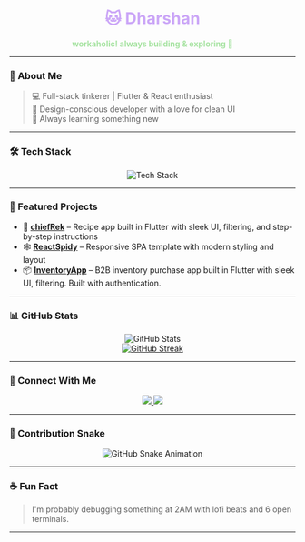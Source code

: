 <div align="center">
  <h1 style="color:#cba6f7;">🐱 Dharshan </h1>
  <p style="color:#a6e3a1;"><strong>workaholic! always building & exploring 🌌</strong></p>
</div>

---

### 🌸 About Me

> 💻 Full-stack tinkerer | Flutter & React enthusiast  
> 🎨 Design-conscious developer with a love for clean UI  
> 🌱 Always learning something new  

---

### 🛠️ Tech Stack

<p align="center">
  <img src="https://github-readme-tech-stack.vercel.app/api/cards?title=Tech+Stack&align=center&lineCount=2&theme=catppuccin_mocha&bg=%231e1e2e&badge=%23181825&border=%236c7086&titleColor=%2394e2d5&line1=flutter%2Cflutter%2C6ce8eb%3Breact%2Creact%2C393d9c%3Bfirebase%2Cfirebase%2Cff830c%3B&line2=dart%2Cdart%2C321e70%3Bjavascript%2Cjavascript%2Ce6ae41%3B" alt="Tech Stack" />
</p>

---

### 🚀 Featured Projects

- 🎯 [**chiefRek**](https://github.com/shanxn/chiefRek) – Recipe app built in Flutter with sleek UI, filtering, and step-by-step instructions  
- 🕸️ [**ReactSpidy**](https://github.com/shanxn/ReactSpidy) – Responsive SPA template with modern styling and layout
- 📦 [**InventoryApp**](https://github.com/shanxn/InventoryApp) – B2B inventory purchase app built in Flutter with sleek UI, filtering. Built with authentication.
<!-- You can add more project links here -->

---

### 📊 GitHub Stats

<p align="center">
  <img src="https://github-readme-stats.vercel.app/api?username=shanxn&show_icons=true&theme=catppuccin_mocha&hide_border=true&border_radius=12" alt="GitHub Stats" />
  <br />
  <a href="https://git.io/streak-stats"><img src="https://streak-stats.demolab.com?user=Dharshan&theme=catppuccin-mocha&hide_longest_streak=true" alt="GitHub Streak" /></a>
</p>

---

### 💬 Connect With Me

<p align="center">
  <a href="https://www.linkedin.com/in/dharshanxn">
    <img src="https://img.shields.io/badge/LinkedIn-89b4fa?style=for-the-badge&logo=linkedin&logoColor=black" />
  </a>
  <a href="https://www.instagram.com/dharshanxn">
    <img src="https://img.shields.io/badge/Instagram-f38ba8?style=for-the-badge&logo=instagram&logoColor=black" />
  </a>
</p>

---

### 🐍 Contribution Snake

<p align="center">
  <img src="https://raw.githubusercontent.com/shanxn/shanxn/output/github-contribution-grid-snake.svg" alt="GitHub Snake Animation" />
</p>

---

### ☕ Fun Fact

> I'm probably debugging something at 2AM with lofi beats and 6 open terminals.

---

<!-- Theme inspired by Catppuccin Mocha -->
